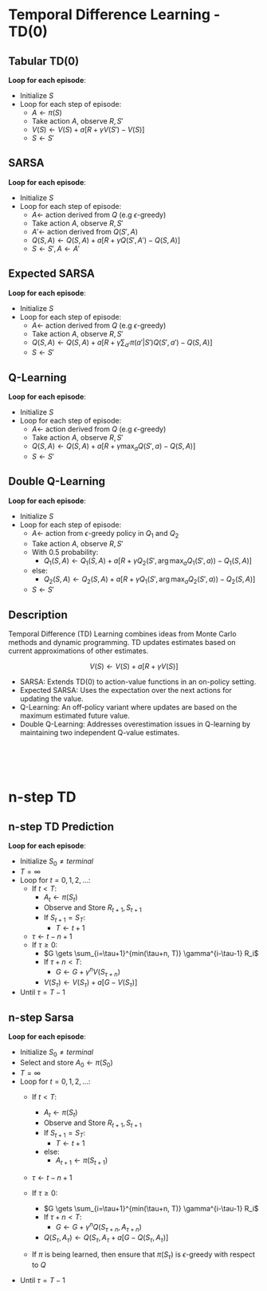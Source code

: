 # Temporal Difference Learning - TD(0)

## Tabular TD(0)

**Loop for each episode**:
- Initialize $S$
- Loop for each step of episode:
    - $A \gets \pi(S)$
    - Take action $A$, observe $R, S'$
    - $V(S) \gets V(S) + a [R + \gamma V(S') - V(S)]$
    - $S \gets S'$


## SARSA

**Loop for each episode**:
- Initialize $S$
- Loop for each step of episode:
    - $A \gets$ action derived from $Q$ (e.g $\epsilon$-greedy)
    - Take action $A$, observe $R, S'$
    - $A' \gets$ action derived from $Q(S', A)$
    - $Q(S, A) \gets Q(S, A) + a [R + \gamma Q(S', A') - Q(S, A)]$
    - $S \gets S', A \gets A'$



## Expected SARSA

**Loop for each episode**:
- Initialize $S$
- Loop for each step of episode:
    - $A \gets$ action derived from $Q$ (e.g $\epsilon$-greedy)
    - Take action $A$, observe $R, S'$
    - $Q(S, A) \gets Q(S, A) + a [R + \gamma \sum_{a'} \pi(a' | S') Q(S', a') - Q(S, A)]$
    - $S \gets S'$



## Q-Learning

**Loop for each episode**:
- Initialize $S$
- Loop for each step of episode:
    - $A \gets$ action derived from $Q$ (e.g $\epsilon$-greedy)
    - Take action $A$, observe $R, S'$
    - $Q(S, A) \gets Q(S, A) + a [R + \gamma \max_a Q(S', a) - Q(S, A)]$
    - $S \gets S'$


## Double Q-Learning

**Loop for each episode**:
- Initialize $S$
- Loop for each step of episode:
    - $A \gets$ action from $\epsilon$-greedy policy in $Q_1$ and $Q_2$
    - Take action $A$, observe $R, S'$
    - With 0.5 probability:
      - $Q_1(S, A) \gets Q_1(S, A) + a [R + \gamma Q_2(S', \arg\max_a Q_1(S', a)) - Q_1(S, A)]$
    - else:
      - $Q_2(S, A) \gets Q_2(S, A) + a [R + \gamma Q_1(S', \arg\max_a Q_2(S', a)) - Q_2(S, A)]$
    - $S \gets S'$



## Description
Temporal Difference (TD) Learning combines ideas from Monte Carlo methods and dynamic programming. TD updates estimates based on current approximations of other estimates.

$$
V(S) \gets V(S) + a [R + \gamma V(S)]
$$


- SARSA: Extends TD(0) to action-value functions in an on-policy setting.
- Expected SARSA: Uses the expectation over the next actions for updating the value.
- Q-Learning: An off-policy variant where updates are based on the maximum estimated future value.
- Double Q-Learning: Addresses overestimation issues in Q-learning by maintaining two independent Q-value estimates.


<br/><br/><br/>

# n-step TD


## n-step TD Prediction

**Loop for each episode**:
- Initialize $S_0 \neq terminal$
- $T = \infty$
- Loop for $t = 0, 1, 2, ...$:
    - If $t < T$:
        - $A_t \gets \pi(S_t)$
        - Observe and Store $R_{t+1}, S_{t+1}$
        - If $S_{t+1} = S_T$: 
            - $T \gets t+1$
    - $\tau \gets t-n+1$
    - If $\tau \geq 0$:
        - $G \gets \sum_{i=\tau+1}^{min(\tau+n, T)} \gamma^{i-\tau-1} R_i$
        - If $\tau+n \lt T$: 
            - $G \gets G + \gamma^n V(S_{\tau+n})$
        - $V(S_{\tau}) \gets V(S_{\tau}) + a [G - V(S_{\tau})]$
- Until $\tau = T-1$


## n-step Sarsa

**Loop for each episode**:
- Initialize $S_0 \neq terminal$
- Select and store $A_0 \gets \pi(S_0)$
- $T = \infty$
- Loop for $t = 0, 1, 2, ...$:
    - If $t < T$:
        - $A_t \gets \pi(S_t)$
        - Observe and Store $R_{t+1}, S_{t+1}$
        - If $S_{t+1} = S_T$: 
            - $T \gets t+1$
        - else: 
            - $A_{t+1} \gets \pi(S_{t+1})$
    - $\tau \gets t-n+1$
    - If $\tau \geq 0$:
        - $G \gets \sum_{i=\tau+1}^{min(\tau+n, T)} \gamma^{i-\tau-1} R_i$
        - If $\tau+n \lt T$: 
            - $G \gets G + \gamma^n Q(S_{\tau+n}, A_{\tau+n})$
        - $Q(S_{\tau}, A_{\tau}) \gets Q(S_{\tau}, A_{\tau} + a [G - Q(S_{\tau}, A_{\tau})]$

    - If $\pi$ is being learned, then ensure that $\pi(S_{\tau})$ is $\epsilon$-greedy with respect to $Q$
- Until $\tau = T-1$

